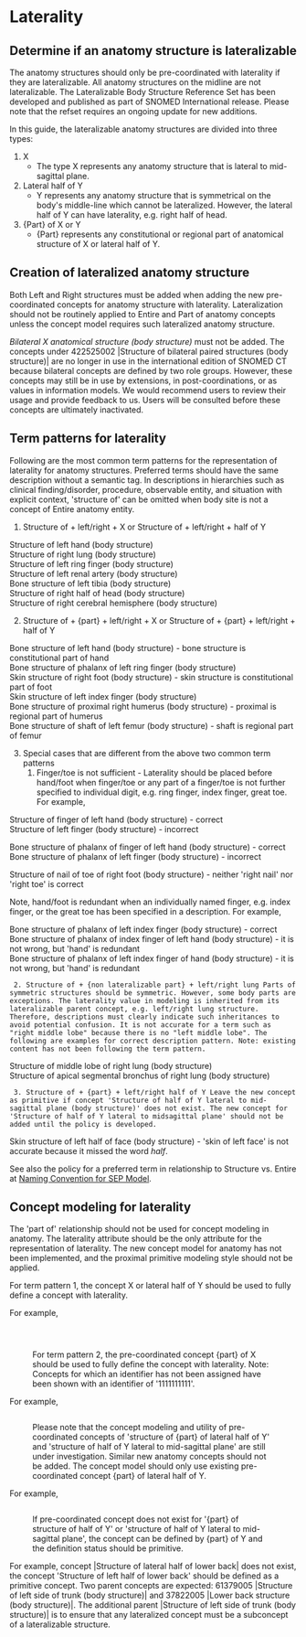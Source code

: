 # Laterality

## Determine if an anatomy structure is lateralizable

The anatomy structures should only be pre-coordinated with laterality if they are lateralizable. All anatomy structures on the midline are not lateralizable. The Lateralizable Body Structure Reference Set has been developed and published as part of SNOMED International release. Please note that the refset requires an ongoing update for new additions.

In this guide, the lateralizable anatomy structures are divided into three types:

1. X
   * The type X represents any anatomy structure that is lateral to mid-sagittal plane.
2. Lateral half of Y
   * Y represents any anatomy structure that is symmetrical on the body's middle-line which cannot be lateralized. However, the lateral half of Y can have laterality, e.g. right half of head.
3. {Part} of X or Y
   * {Part} represents any constitutional or regional part of anatomical structure of X or lateral half of Y.

## Creation of lateralized anatomy structure

Both Left and Right structures must be added when adding the new pre-coordinated concepts for anatomy structure with laterality. Lateralization should not be routinely applied to Entire and Part of anatomy concepts unless the concept model requires such lateralized anatomy structure.

_Bilateral X anatomical structure (body structure)_ must not be added. The concepts under 422525002 |Structure of bilateral paired structures (body structure)| are no longer in use in the international edition of SNOMED CT because bilateral concepts are defined by two role groups. However, these concepts may still be in use by extensions, in post-coordinations, or as values in information models. We would recommend users to review their usage and provide feedback to us. Users will be consulted before these concepts are ultimately inactivated.

## Term patterns for laterality

Following are the most common term patterns for the representation of laterality for anatomy structures. Preferred terms should have the same description without a semantic tag. In descriptions in hierarchies such as clinical finding/disorder, procedure, observable entity, and situation with explicit context, 'structure of' can be omitted when body site is not a concept of Entire anatomy entity.

1. Structure of + left/right + X or Structure of + left/right + half of Y

Structure of left hand (body structure)\
Structure of right lung (body structure)\
Structure of left ring finger (body structure)\
Structure of left renal artery (body structure)\
Bone structure of left tibia (body structure)\
Structure of right half of head (body structure)\
Structure of right cerebral hemisphere (body structure)

2. Structure of + {part} + left/right + X or Structure of + {part} + left/right + half of Y

Bone structure of left hand (body structure) - bone structure is constitutional part of hand\
Bone structure of phalanx of left ring finger (body structure)\
Skin structure of right foot (body structure) - skin structure is constitutional part of foot\
Skin structure of left index finger (body structure)\
Bone structure of proximal right humerus (body structure) - proximal is regional part of humerus\
Bone structure of shaft of left femur (body structure) - shaft is regional part of femur

3. Special cases that are different from the above two common term patterns
   1. Finger/toe is not sufficient - Laterality should be placed before hand/foot when finger/toe or any part of a finger/toe is not further specified to individual digit, e.g. ring finger, index finger, great toe. For example,

Structure of finger of left hand (body structure) - correct\
Structure of left finger (body structure) - incorrect

Bone structure of phalanx of finger of left hand (body structure) - correct\
Bone structure of phalanx of left finger (body structure) - incorrect

Structure of nail of toe of right foot (body structure) - neither 'right nail' nor 'right toe' is correct

Note, hand/foot is redundant when an individually named finger, e.g. index finger, or the great toe has been specified in a description. For example,

Bone structure of phalanx of left index finger (body structure) - correct\
Bone structure of phalanx of index finger of left hand (body structure) - it is not wrong, but 'hand' is redundant\
Bone structure of phalanx of left index finger of hand (body structure) - it is not wrong, but 'hand' is redundant

```
 2. Structure of + {non lateralizable part} + left/right lung Parts of symmetric structures should be symmetric. However, some body parts are exceptions. The laterality value in modeling is inherited from its lateralizable parent concept, e.g. left/right lung structure. Therefore, descriptions must clearly indicate such inheritances to avoid potential confusion. It is not accurate for a term such as "right middle lobe" because there is no "left middle lobe". The following are examples for correct description pattern. Note: existing content has not been following the term pattern.
```

Structure of middle lobe of right lung (body structure)\
Structure of apical segmental bronchus of right lung (body structure)

```
 3. Structure of + {part} + left/right half of Y Leave the new concept as primitive if concept 'Structure of half of Y lateral to mid-sagittal plane (body structure)' does not exist. The new concept for 'Structure of half of Y lateral to midsagittal plane' should not be added until the policy is developed.
```

Skin structure of left half of face (body structure) - 'skin of left face' is not accurate because it missed the word _half_.

See also the policy for a preferred term in relationship to Structure vs. Entire at [Naming Convention for SEP Model](https://confluence.ihtsdotools.org/display/WIPEG/Naming+Convention+for+SEP+Model).

## Concept modeling for laterality

The 'part of' relationship should not be used for concept modeling in anatomy. The laterality attribute should be the only attribute for the representation of laterality. The new concept model for anatomy has not been implemented, and the proximal primitive modeling style should not be applied.

For term pattern 1, the concept X or lateral half of Y should be used to fully define a concept with laterality.

For example,

<figure><img src="../../../../images/179930710.png" alt=""><figcaption></figcaption></figure>

<figure><img src="../../../../images/179930711.png" alt=""><figcaption></figcaption></figure>

<figure><img src="../../../../images/179930712.png" alt=""><figcaption><p>For term pattern 2, the pre-coordinated concept {part} of X should be used to fully define the concept with laterality. Note: Concepts for which an identifier has not been assigned have been shown with an identifier of '1111111111'.</p></figcaption></figure>

For example,

<figure><img src="../../../../images/179930713.png" alt=""><figcaption><p>Please note that the concept modeling and utility of pre-coordinated concepts of 'structure of {part} of lateral half of Y' and 'structure of half of Y lateral to mid-sagittal plane' are still under investigation. Similar new anatomy concepts should not be added. The concept model should only use existing pre-coordinated concept {part} of lateral half of Y.</p></figcaption></figure>

For example,

<figure><img src="../../../../images/179930714.png" alt=""><figcaption><p>If pre-coordinated concept does not exist for '{part} of structure of half of Y' or 'structure of half of Y lateral to mid-sagittal plane', the concept can be defined by {part} of Y and the definition status should be primitive.</p></figcaption></figure>

For example, concept |Structure of lateral half of lower back| does not exist, the concept 'Structure of left half of lower back' should be defined as a primitive concept. Two parent concepts are expected: 61379005 |Structure of left side of trunk (body structure)| and 37822005 |Lower back structure (body structure)|. The additional parent |Structure of left side of trunk (body structure)| is to ensure that any lateralized concept must be a subconcept of a lateralizable structure.

<figure><img src="../../../../images/179930715.png" alt=""><figcaption></figcaption></figure>
